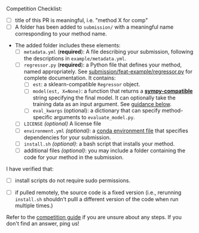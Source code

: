 <!--
Thanks very much for submitting to the SRBench 2022 Competition!

Please check the list below and make sure you have everything covered. 
If you need help with the PR, feel free to tag @srbench-comp and we'll respond asap. 

-->

Competition Checklist:
- [ ] title of this PR is meaningful, i.e. "method X for comp"
- [ ] A folder has been added to `submission/` with a meaningful name corresponding to your method name.
- The added folder includes these elements:
    - [ ] `metadata.yml` (**required**): A file describing your submission, following the descriptions in `example/metadata.yml`.  
    - [ ] `regressor.py` (**required**): a Python file that defines your method, named appropriately. See [submission/feat-example/regressor.py](https://github.com/cavalab/srbench/blob/Competition2022/submission/feat-example/regressor.py) for complete documentation.  It contains:
        - [ ]  `est`: a sklearn-compatible `Regressor` object. 
        - [ ]  `model(est, X=None)`: a function that returns a [**sympy-compatible**](https://www.sympy.org) string specifying the final model. It can optionally take the training data as an input argument. See [guidance below](###-returning-a-sympy-compatible-model-string). 
        - [ ]  `eval_kwargs` (optional): a dictionary that can specify method-specific arguments to `evaluate_model.py`.
        
    - [ ] `LICENSE` *(optional)* A license file
    - [ ] `environment.yml` *(optional)*: a [conda environment file](https://docs.conda.io/projects/conda/en/latest/user-guide/tasks/manage-environments.html#creating-an-environment-from-an-environment-yml-file) that specifies dependencies for your submission. 
    - [ ] `install.sh` *(optional)*: a bash script that installs your method. 
    - [ ] additional files *(optional)*: you may include a folder containing the code for your method in the submission. 

I have verified that:

- [ ] install scripts do not require sudo permissions. 
- [ ] if pulled remotely, the source code is a fixed version (i.e., rerunning `install.sh` shouldn't pulll a different version of the code when run multiple times.) 


Refer to the [competition guide]( https://cavalab.org/srbench/competition-guide/ ) if you are unsure about any steps. 
If you don't find an answer, ping us!
